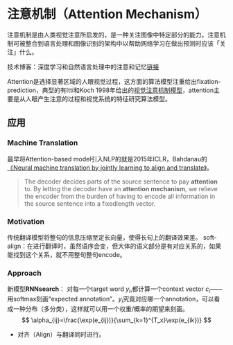 # 注意机制（Attention Mechanism）

注意机制是由人类视觉注意所启发的，是一种关注图像中特定部分的能力。注意机制可被整合到语言处理和图像识别的架构中以帮助网络学习在做出预测时应该「关注」什么。

技术博客：深度学习和自然语言处理中的注意和记忆[链接](http://www.wildml.com/2016/01/attention-and-memory-in-deep-learning-and-nlp/)

Attention是选择显著区域的人眼视觉过程，这方面的算法模型注重给出fixation-prediction，典型的有Itti和Koch 1998年给出的[视觉注意机制模型][1]，attention主要是从人眼产生注意的过程和视觉系统的特征研究算法模型。

## 应用

### Machine Translation
最早将Attention-based model引入NLP的就是2015年ICLR，Bahdanau的[《Neural machine translation by jointly learning to align and translate》][2]。
>  The decoder decides parts of the source sentence to pay **attention** to. By letting the decoder have an **attention mechanism**, we relieve the encoder from the burden of having to encode all information in the source sentence into a fixedlength vector.

### Motivation
传统翻译模型将整句的信息压缩至定长向量，使得长句上的翻译效果差。
soft-align：在进行翻译时，虽然语序会变，但大体的语义部分是有对应关系的，如果能找到这个关系，就不用整句整句encode。
### Approach
新模型**RNNsearch**：
对每一个target word $y_i$,都计算一个context vector $c_i$——用softmax刻画“expected annotation”。$y_i$究竟对应哪一个annotation，可以看成一种分布（多分类），这样就可以用一个权重/概率的期望来刻画。
$$
\alpha_{ij}=\frac{\exp(e_{ij})}{\sum_{k=1}^{T_x}\exp(e_{ik})}
$$
- 对齐（Align）与翻译同时进行。





  [1]: http://ieeexplore.ieee.org/stamp/stamp.jsp?tp=&arnumber=730558
  [2]: http://www.cl.uni-heidelberg.de/courses/ws14/deepl/BahdanauETAL14.pdf